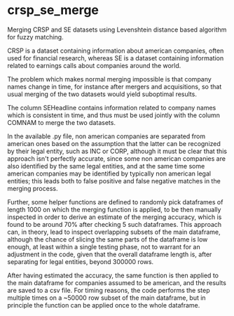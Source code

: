 # crsp_se_merge
Merging CRSP and SE datasets using Levenshtein distance based algorithm for fuzzy matching.

CRSP is a dataset containing information about american companies, often used for financial research, whereas SE is a dataset containing information related to earnings calls about companies around the world.

The problem which makes normal merging impossible is that company names change in time, for instance after mergers and acquisitions, so that usual merging of the two datasets would yield suboptimal results.

The column SEHeadline contains information related to company names which is consistent in time, and thus must be used jointly with the column COMNAM to merge the two datasets.

In the available .py file, non american companies are separated from american ones based on the assumption that the latter can be recognized by their legal entity, such as INC or CORP, although it must be clear that this approach isn't perfectly accurate, since some non american companies are also identified by the same legal entities, and at the same time some american companies may be identified by typically non american legal entities; this leads both to false positive and false negative matches in the merging process.

Further, some helper functions are defined to randomly pick dataframes of length 1000 on which the merging function is applied, to be then manually inspected in order to derive an estimate of the merging accuracy, which is found to be around 70% after checking 5 such dataframes. This approach can, in theory, lead to inspect overlapping subsets of the main dataframe, although the chance of slicing the same parts of the dataframe is low enough, at least within a single testing phase, not to warrant for an adjustment in the code, given that the overall dataframe length is, after separating for legal entities, beyond 300000 rows.

After having estimated the accuracy, the same function is then applied to the main dataframe for companies assumed to be american, and the results are saved to a csv file. For timing reasons, the code performs the step multiple times on a ~50000 row subset of the main dataframe, but in principle the function can be applied once to the whole dataframe. 
